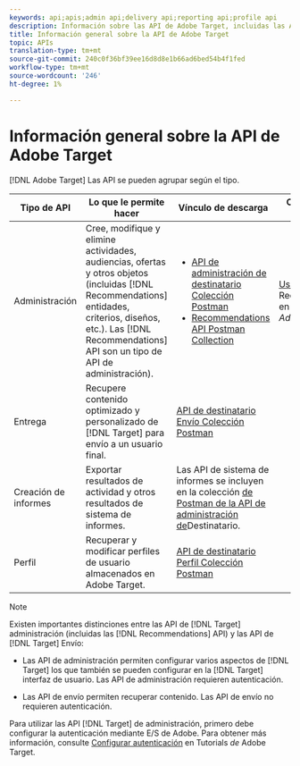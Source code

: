 ```yaml
---
keywords: api;apis;admin api;delivery api;reporting api;profile api
description: Información sobre las API de Adobe Target, incluidas las API de administración, Envío, Sistema de informes y Perfil.
title: Información general sobre la API de Adobe Target
topic: APIs
translation-type: tm+mt
source-git-commit: 240c0f36bf39ee16d8d8e1b66ad6bed54b4f1fed
workflow-type: tm+mt
source-wordcount: '246'
ht-degree: 1%

---
```



# Información general sobre la API de Adobe Target

[!DNL Adobe Target] Las API se pueden agrupar según el tipo.

| Tipo de API | Lo que le permite hacer | Vínculo de descarga | Otros vínculos útiles |
| --- | --- | --- |--- |
| Administración | Cree, modifique y elimine actividades, audiencias, ofertas y otros objetos (incluidas [!DNL Recommendations] entidades, criterios, diseños, etc.). Las [!DNL Recommendations] API son un tipo de API de administración). | <UL><li>[API de administración de destinatario Colección Postman](https://developers.adobetarget.com/api/#admin-postman-collection)</li><li>[Recommendations API Postman Collection](https://developers.adobetarget.com/api/recommendations/#section/Postman)</li></ul> | [Uso de las API](https://docs.adobe.com/content/help/en/target-learn/recommendations-api-tutorial/recs-api-overview.html) de Recommendations en los Tutorials de *Adobe Target* |
| Entrega | Recupere contenido optimizado y personalizado de [!DNL Target] para envío a un usuario final. | [API de destinatario Envío Colección Postman](https://developers.adobetarget.com/api/delivery-api/#section/Getting-Started/Postman-Collection) |  |
| Creación de informes | Exportar resultados de actividad y otros resultados de sistema de informes. | Las API de sistema de informes se incluyen en la colección [de Postman de la API de administración de](https://developers.adobetarget.com/api/#admin-postman-collection)Destinatario. |  |
| Perfil | Recuperar y modificar perfiles de usuario almacenados en Adobe Target. | [API de destinatario Perfil Colección Postman](https://developers.adobetarget.com/api/#profiles) |  |

>[!NOTE]
>
>Existen importantes distinciones entre las API de [!DNL Target] administración (incluidas las [!DNL Recommendations] API) y las API de [!DNL Target] Envío:
>
>* Las API de administración permiten configurar varios aspectos de [!DNL Target] los que también se pueden configurar en la [!DNL Target] interfaz de usuario. Las API de administración requieren autenticación.
   >
   >
* Las API de envío permiten recuperar contenido. Las API de envío no requieren autenticación.
>
>
Para utilizar las API [!DNL Target] de administración, primero debe configurar la autenticación mediante E/S de Adobe. Para obtener más información, consulte [Configurar autenticación](https://docs.adobe.com/content/help/en/target-learn/tutorials/apis/configure-io-target-integration.html) en Tutorials *de* Adobe Target.
